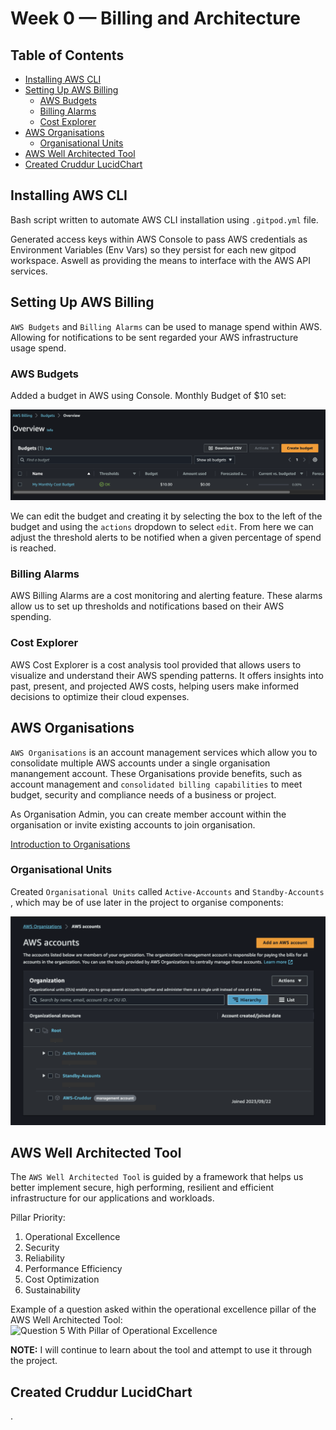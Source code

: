 # Week 0 — Billing and Architecture

## Table of Contents
- [Installing AWS CLI](#installing-aws-cli)
- [Setting Up AWS Billing](#setting-up-aws-billing)
    - [AWS Budgets](#aws-budgets)
    - [Billing Alarms](#billing-alarms)
    - [Cost Explorer](#cost-explorer)
- [AWS Organisations](#aws-organisations)
    - [Organisational Units](#organisational-units)
- [AWS Well Architected Tool](#aws-well-architected-tool)
- [Created Cruddur LucidChart](#created-cruddur-lucidchart)


## Installing AWS CLI
Bash script written to automate AWS CLI installation using `.gitpod.yml` file.

Generated access keys within AWS Console to pass AWS credentials as Environment Variables (Env Vars) so they persist for each new gitpod workspace. Aswell as providing the means to interface with the AWS API services.


## Setting Up AWS Billing

`AWS Budgets` and `Billing Alarms` can be used to manage spend within AWS. Allowing for notifications to be sent regarded your AWS infrastructure usage spend.

### AWS Budgets

Added a budget in AWS using Console. Monthly Budget of $10 set:

![Monthly Budget](assets/budget.png)

We can edit the budget and creating it by selecting the box to the left of the budget and using the `actions` dropdown to select `edit`.
From here we can adjust the threshold alerts to be notified when a given percentage of spend is reached.

### Billing Alarms

AWS Billing Alarms are a cost monitoring and alerting feature. These alarms allow us to set up thresholds and notifications based on their AWS spending.

### Cost Explorer

AWS Cost Explorer is a cost analysis tool provided that allows users to visualize and understand their AWS spending patterns. It offers insights into past, present, and projected AWS costs, helping users make informed decisions to optimize their cloud expenses.


## AWS Organisations
`AWS Organisations` is an account management services which allow you to consolidate multiple AWS accounts under a single organisation manangement account. These Organisations provide benefits, such as account management and `consolidated billing capabilities` to meet budget, security and compliance needs of a business or project.

As Organisation Admin, you can create member account within the organisation or invite existing accounts to join organisation.

[Introduction to Organisations](https://docs.aws.amazon.com/organizations/latest/userguide/orgs_introduction.html)

### Organisational Units
Created `Organisational Units` called `Active-Accounts` and `Standby-Accounts` , which may be of use later in the project to organise components:

![Organisational Unit](assets/week0-ou.png)


## AWS Well Architected Tool
The `AWS Well Architected Tool` is guided by a framework that helps us better implement secure, high performing, resilient and efficient infrastructure for our applications and workloads.

Pillar Priority:
1. Operational Excellence
1. Security
1. Reliability
1. Performance Efficiency
1. Cost Optimization
1. Sustainability

Example of a question asked within the operational excellence pillar of the AWS Well Architected Tool:
![Question 5 With Pillar of Operational Excellence](assets/week0-awat)

**NOTE:** I will continue to learn about the tool and attempt to use it through the project.

## Created Cruddur LucidChart
.

